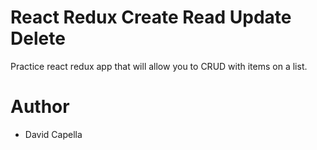 # React Redux Create Read Update Delete
Practice react redux app that will allow you to CRUD with items on a list.

# Author
- David Capella
